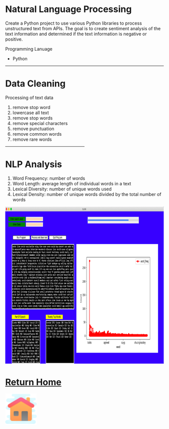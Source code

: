 # Natural Language Processing


<p>Create a Python project to use various Python libraries to process unstructured text from APIs.  The goal is to create sentiment analysis of the text information and determined if the text information is negative or positive. </p>


<p color="blue"> Programming Lanuage</p>
 
 <ul>
  <li>Python</li>
  
 </ul>
   
<hr>

<H1> Data Cleaning</H1>

<P>Processing of text data </P>

  <ol>
 
  <LI>remove stop word</li>
  <LI>lowercase all text</li>
  <LI>remove stop words</li>
  <LI>remove special characters</li>
  <LI>remove punctuation</li>
  <LI>remove common words</li>
   <LI>remove rare words</li>
   </ol> 


<hr style="width:50%;text-align:left;margin-left:0">
<H1>   NLP Analysis </H1>

 <ol> 
 <li>Word Frequency: number of words 
 <li>Word Length: average length of individual words in a text
 <li>Lexical Diversity: number of unique words used 
 <li>Lexical Density:  number of unique words divided by the total number of words

</ol>

<img src="../images/NLP_GUI2.png" alt="Simply Easy Learning" width="900"
height="500">
 


<H1><a href="https:/clarkec77.github.io/index.html">Return Home</a></H1>

  <img border="0" alt="W3Schools" src="../images/Home.png" width="100" height="100">



